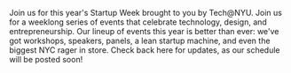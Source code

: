 Join us for this year's Startup Week brought to you by Tech@NYU. Join us for a weeklong series of events that celebrate technology, design, and entrepreneurship. Our lineup of events this year is better than ever: we've got workshops, speakers, panels, a lean startup machine, and even the biggest NYC rager in store. Check back here for updates, as our schedule will be posted soon!